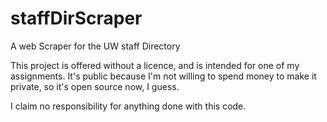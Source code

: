 # staffDirScraper
A web Scraper for the UW staff Directory

This project is offered without a licence, and is intended for one of my assignments. It's public because I'm not willing to spend money to make it private, so it's open source now, I guess. 

I claim no responsibility for anything done with this code. 
